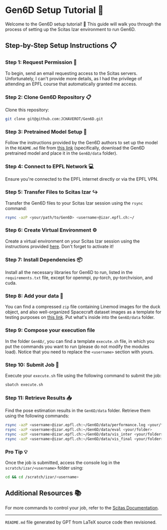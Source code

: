# Gen6D Setup Tutorial :rocket:

Welcome to the Gen6D setup tutorial! :raised_hands: This guide will walk you through the process of setting up the Scitas Izar environment to run Gen6D.

## Step-by-Step Setup Instructions :clipboard:

### Step 1: Request Permission :email:

To begin, send an email requesting access to the Scitas servers. Unfortunately, I can't provide more details, as I had the privilege of attending an EPFL course that automatically granted me access.

### Step 2: Clone Gen6D Repository :clipboard:

Clone this repository:

```bash
git clone git@github.com:JCHAVEROT/Gen6D.git
```

### Step 3: Pretrained Model Setup :floppy_disk:

Follow the instructions provided by the Gen6D authors to set up the model in the `README.md` file from [this link](https://github.com/liuyuan-pal/Gen6D) (specifically, download the Gen6D pretrained model and place it in the `Gen6D/data` folder).

### Step 4: Connect to EPFL Network :computer:

Ensure you're connected to the EPFL internet directly or via the EPFL VPN.

### Step 5: Transfer Files to Scitas Izar :arrow_right_hook:

Transfer the Gen6D files to your Scitas Izar session using the `rsync` command:

```bash
rsync -azP <your/path/to/Gen6D> <username>@izar.epfl.ch:~/
```

### Step 6: Create Virtual Environment :gear:

Create a virtual environment on your Scitas Izar session using the instructions provided [here](https://scitas-doc.epfl.ch/user-guide/software/python/python-venv/). Don't forget to activate it!

### Step 7: Install Dependencies :package:

Install all the necessary libraries for Gen6D to run, listed in the `requirements.txt` file, except for openmpi, py-torch, py-torchvision, and cuda.

### Step 8: Add your data :floppy_disk:

You can find a compressed `zip` file containing Linemod images for the duck object, and also well-organized Spacecraft dataset images as a template for testing purposes on [this link](https://go.epfl.ch/Gen6D_data). Put what's inside into the `Gen6D/data` folder.

### Step 9: Compose your execution file

In the folder `Gen6D/`, you can find a template `execute.sh` file, in which you put the commands you want to run (please do not modify the modules load). Notice that you need to replace the `<username>` section with yours.

### Step 10: Submit Job :rocket:

Execute your `execute.sh` file using the following command to submit the job:

```bash
sbatch execute.sh
```

### Step 11: Retrieve Results :inbox_tray:

Find the pose estimation results in the `Gen6D/data` folder. Retrieve them using the following commands:

```bash
rsync -azP <username>@izar.epfl.ch:~/Gen6D/data/performance.log <your/folder>
rsync -azP <username>@izar.epfl.ch:~/Gen6D/data/eval <your/folder>
rsync -azP <username>@izar.epfl.ch:~/Gen6D/data/vis_inter <your/folder>
rsync -azP <username>@izar.epfl.ch:~/Gen6D/data/vis_final <your/folder>
```

### Pro Tip :bulb:

Once the job is submitted, access the console log in the `scratch/izar/<username>` folder using:

```bash
cd && cd /scratch/izar/<username>
```

## Additional Resources :books:

For more commands to control your job, refer to the [Scitas Documentation](https://scitas-doc.epfl.ch/user-guide/using-clusters/running-jobs/).


---

`README.md` file generated by GPT from LaTeX source code then revisioned.